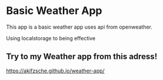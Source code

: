 # Basic Weather App
This app is a basic weather app uses api from openweather.

Using localstorage to being effective

## Try to my Weather app from this adress!

https://akifzsche.github.io/weather-app/
